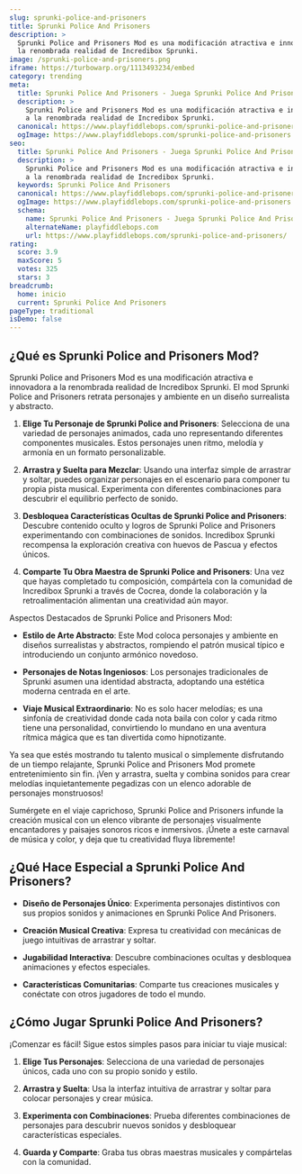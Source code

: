 ```yaml
---
slug: sprunki-police-and-prisoners
title: Sprunki Police And Prisoners
description: >
  Sprunki Police and Prisoners Mod es una modificación atractiva e innovadora a
  la renombrada realidad de Incredibox Sprunki.
image: /sprunki-police-and-prisoners.png
iframe: https://turbowarp.org/1113493234/embed
category: trending
meta:
  title: Sprunki Police And Prisoners - Juega Sprunki Police And Prisoners Online
  description: >
    Sprunki Police and Prisoners Mod es una modificación atractiva e innovadora
    a la renombrada realidad de Incredibox Sprunki.
  canonical: https://www.playfiddlebops.com/sprunki-police-and-prisoners/
  ogImage: https://www.playfiddlebops.com/sprunki-police-and-prisoners.png
seo:
  title: Sprunki Police And Prisoners - Juega Sprunki Police And Prisoners Online
  description: >
    Sprunki Police and Prisoners Mod es una modificación atractiva e innovadora
    a la renombrada realidad de Incredibox Sprunki.
  keywords: Sprunki Police And Prisoners
  canonical: https://www.playfiddlebops.com/sprunki-police-and-prisoners/
  ogImage: https://www.playfiddlebops.com/sprunki-police-and-prisoners.png
  schema:
    name: Sprunki Police And Prisoners - Juega Sprunki Police And Prisoners Online
    alternateName: playfiddlebops.com
    url: https://www.playfiddlebops.com/sprunki-police-and-prisoners/
rating:
  score: 3.9
  maxScore: 5
  votes: 325
  stars: 3
breadcrumb:
  home: inicio
  current: Sprunki Police And Prisoners
pageType: traditional
isDemo: false
---
```


## ¿Qué es Sprunki Police and Prisoners Mod?

Sprunki Police and Prisoners Mod es una modificación atractiva e innovadora a la renombrada realidad de Incredibox Sprunki. El mod Sprunki Police and Prisoners retrata personajes y ambiente en un diseño surrealista y abstracto.

1. **Elige Tu Personaje de Sprunki Police and Prisoners**: Selecciona de una variedad de personajes animados, cada uno representando diferentes componentes musicales. Estos personajes unen ritmo, melodía y armonía en un formato personalizable.

1. **Arrastra y Suelta para Mezclar**: Usando una interfaz simple de arrastrar y soltar, puedes organizar personajes en el escenario para componer tu propia pista musical. Experimenta con diferentes combinaciones para descubrir el equilibrio perfecto de sonido.

1. **Desbloquea Características Ocultas de Sprunki Police and Prisoners**: Descubre contenido oculto y logros de Sprunki Police and Prisoners experimentando con combinaciones de sonidos. Incredibox Sprunki recompensa la exploración creativa con huevos de Pascua y efectos únicos.

1. **Comparte Tu Obra Maestra de Sprunki Police and Prisoners**: Una vez que hayas completado tu composición, compártela con la comunidad de Incredibox Sprunki a través de Cocrea, donde la colaboración y la retroalimentación alimentan una creatividad aún mayor.

Aspectos Destacados de Sprunki Police and Prisoners Mod:

- **Estilo de Arte Abstracto**: Este Mod coloca personajes y ambiente en diseños surrealistas y abstractos, rompiendo el patrón musical típico e introduciendo un conjunto armónico novedoso.

- **Personajes de Notas Ingeniosos**: Los personajes tradicionales de Sprunki asumen una identidad abstracta, adoptando una estética moderna centrada en el arte.

- **Viaje Musical Extraordinario**: No es solo hacer melodías; es una sinfonía de creatividad donde cada nota baila con color y cada ritmo tiene una personalidad, convirtiendo lo mundano en una aventura rítmica mágica que es tan divertida como hipnotizante.

Ya sea que estés mostrando tu talento musical o simplemente disfrutando de un tiempo relajante, Sprunki Police and Prisoners Mod promete entretenimiento sin fin. ¡Ven y arrastra, suelta y combina sonidos para crear melodías inquietantemente pegadizas con un elenco adorable de personajes monstruosos!

Sumérgete en el viaje caprichoso, Sprunki Police and Prisoners infunde la creación musical con un elenco vibrante de personajes visualmente encantadores y paisajes sonoros ricos e inmersivos. ¡Únete a este carnaval de música y color, y deja que tu creatividad fluya libremente!

## ¿Qué Hace Especial a Sprunki Police And Prisoners?

- **Diseño de Personajes Único**: Experimenta personajes distintivos con sus propios sonidos y animaciones en Sprunki Police And Prisoners.

- **Creación Musical Creativa**: Expresa tu creatividad con mecánicas de juego intuitivas de arrastrar y soltar.

- **Jugabilidad Interactiva**: Descubre combinaciones ocultas y desbloquea animaciones y efectos especiales.

- **Características Comunitarias**: Comparte tus creaciones musicales y conéctate con otros jugadores de todo el mundo.

## ¿Cómo Jugar Sprunki Police And Prisoners?

¡Comenzar es fácil! Sigue estos simples pasos para iniciar tu viaje musical:

1. **Elige Tus Personajes**: Selecciona de una variedad de personajes únicos, cada uno con su propio sonido y estilo.

1. **Arrastra y Suelta**: Usa la interfaz intuitiva de arrastrar y soltar para colocar personajes y crear música.

1. **Experimenta con Combinaciones**: Prueba diferentes combinaciones de personajes para descubrir nuevos sonidos y desbloquear características especiales.

1. **Guarda y Comparte**: Graba tus obras maestras musicales y compártelas con la comunidad.